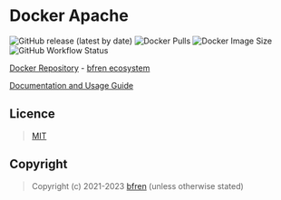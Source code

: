 # Docker Apache

![GitHub release (latest by date)](https://img.shields.io/github/v/release/bfren/docker-apache) ![Docker Pulls](https://img.shields.io/endpoint?url=https%3A%2F%2Fbfren.dev%2Fdocker%2Fpulls%2Fapache) ![Docker Image Size](https://img.shields.io/endpoint?url=https%3A%2F%2Fbfren.dev%2Fdocker%2Fsize%2Fapache) ![GitHub Workflow Status](https://img.shields.io/github/actions/workflow/status/bfren/docker-apache/dev.yml?branch=main)

[Docker Repository](https://hub.docker.com/r/bfren/apache) - [bfren ecosystem](https://github.com/bfren/docker)

[Documentation and Usage Guide](https://docs.bfren.dev/docker/base-images/apache)

## Licence

> [MIT](https://mit.bfren.dev/2021)

## Copyright

> Copyright (c) 2021-2023 [bfren](https://bfren.dev) (unless otherwise stated)
